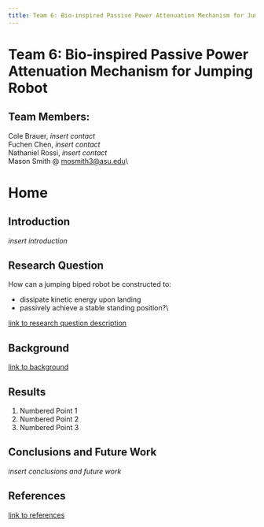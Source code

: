 ```yaml
---
title: Team 6: Bio-inspired Passive Power Attenuation Mechanism for Jumping Robot
---
```

# Team 6: Bio-inspired Passive Power Attenuation Mechanism for Jumping Robot
## Team Members: 
Cole Brauer, _insert contact_\
Fuchen Chen, _insert contact_\
Nathaniel Rossi, _insert contact_\
Mason Smith @ mosmith3@asu.edu\

# Home

## Introduction
_insert introduction_

## Research Question
How can a jumping biped robot be constructed to:
* dissipate kinetic energy upon landing
* passively achieve a stable standing position?\

[link to research question description](/researchquestion)

## Background

[link to background](/background)

## Results

1. Numbered Point 1
1. Numbered Point 2
1. Numbered Point 3

## Conclusions and Future Work

_insert conclusions and future work_

## References
[link to references](/references)
